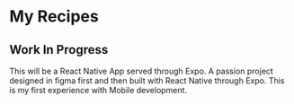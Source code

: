 # My Recipes

## Work In Progress

This will be a React Native App served through Expo. A passion project designed in figma first and then built with React Native through Expo. This is my first experience with Mobile development.
